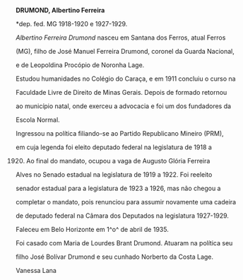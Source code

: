 **DRUMOND, Albertino Ferreira**



\*dep. fed. MG 1918-1920 e 1927-1929.



*Albertino Ferreira Drumond* nasceu em Santana dos Ferros, atual Ferros

(MG), filho de José Manuel Ferreira Drumond, coronel da Guarda Nacional,

e de Leopoldina Procópio de Noronha Lage.



Estudou humanidades no Colégio do Caraça, e em 1911 concluiu o curso na

Faculdade Livre de Direito de Minas Gerais. Depois de formado retornou

ao município natal, onde exerceu a advocacia e foi um dos fundadores da

Escola Normal.



Ingressou na política filiando-se ao Partido Republicano Mineiro (PRM),

em cuja legenda foi eleito deputado federal na legislatura de 1918 a

1920. Ao final do mandato, ocupou a vaga de Augusto Glória Ferreira

Alves no Senado estadual na legislatura de 1919 a 1922. Foi reeleito

senador estadual para a legislatura de 1923 a 1926, mas não chegou a

completar o mandato, pois renunciou para assumir novamente uma cadeira

de deputado federal na Câmara dos Deputados na legislatura 1927-1929.



Faleceu em Belo Horizonte em 1^o^ de abril de 1935.



Foi casado com Maria de Lourdes Brant Drumond. Atuaram na política seu

filho José Bolívar Drumond e seu cunhado Norberto da Costa Lage.



Vanessa Lana



